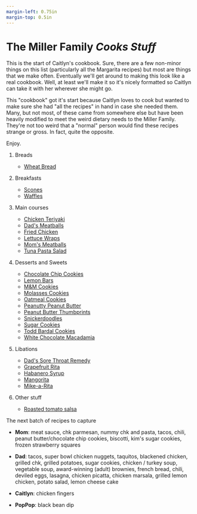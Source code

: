 ```yaml
---
margin-left: 0.75in
margin-top: 0.5in
---
```


# The Miller Family _Cooks Stuff_

This is the start of Caitlyn's cookbook. Sure, there are a few non-minor things on this list (particularly all the Margarita recipes) but most are things that we make often. Eventually
we'll get around to making this look like a real cookbook. Well, at least we'll make it so
it's nicely formatted so Caitlyn can take it with her wherever she might go.

This "cookbook" got it's start because Caitlyn loves to cook but wanted to make sure she
had "all the recipes" in hand in case she needed them. Many, but not most, of these came
from somewhere else but have been heavily modified to meet the weird dietary needs to the
Miller Family. They're not too weird that a "normal" person would find these recipes
strange or gross. In fact, quite the opposite.

Enjoy.

1. Breads

   - [Wheat Bread](wheat-bread.pdf)

2. Breakfasts

   - [Scones](scones.pdf)
   - [Waffles](waffles.pdf)

3. Main courses

   - [Chicken Teriyaki](chicken-teriyaki.pdf)
   - [Dad's Meatballs](dads-meatballs.pdf)
   - [Fried Chicken](fried-chicken.pdf)
   - [Lettuce Wraps](lettuce-wraps.pdf)
   - [Mom's Meatballs](moms-meatballs.pdf)
   - [Tuna Pasta Salad](tuna-pasta-salad.pdf)

4. Desserts and Sweets

   - [Chocolate Chip Cookies](chocolate-chip.pdf)
   - [Lemon Bars](lemon-bars.pdf)
   - [M&M Cookies](m-and-m-cookies.pdf)
   - [Molasses Cookies](molasses-cookies.pdf)
   - [Oatmeal Cookies](oatmeal-cookies.pdf)
   - [Peanutty Peanut Butter](peanut-butter.pdf)
   - [Peanut Butter Thumbprints](peanut-butter-thumbprints.pdf)
   - [Snickerdoodles](snickerdoodles.pdf)
   - [Sugar Cookies](sugar-cookies.pdf)
   - [Todd Bardal Cookies](todd-bardal.pdf)
   - [White Chocolate Macadamia](white-choco-macadamia.pdf)

5. Libations

   - [Dad's Sore Throat Remedy](hot-toddy.pdf)
   - [Grapefruit Rita](grapefruit-rita.pdf)
   - [Habanero Syrup](habanero-syrup.pdf)
   - [Mangorita](mango-rita.pdf)
   - [Mike-a-Rita](mike-a-rita.pdf)

6. Other stuff

   - [Roasted tomato salsa](salsa.pdf)

The next batch of recipes to capture

- **Mom**: meat sauce, chk parmesan, nummy chk and pasta, tacos, chili, peanut butter/chocolate chip cookies, biscotti, kim's sugar cookies, frozen strawberry squares

- **Dad**: tacos, super bowl chicken nuggets, taquitos, blackened chicken, grilled chk, grilled potatoes, sugar cookies, chicken / turkey soup, vegetable soup, award-winning (adult) brownies, french bread, chili, deviled eggs, lasagna, chicken picatta, chicken marsala, grilled lemon chicken, potato salad, lemon cheese cake

- **Caitlyn**: chicken fingers

- **PopPop**: black bean dip

<!-- ls *.tex | sort | sed -r 's/.tex//;s/([-a-z]+)/* [\1](\1.pdf)/' >> readme.md -->

<!--
  pandoc -o table-of-contents.pdf -f markdown+inline_notes+yaml_metadata_block+fancy_lists --standalone -t latex readme.md
-->
